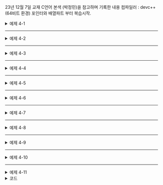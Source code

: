 23년 12월 7일 
교재 C언어 본색 (박정민)을 참고하며 기록한 내용 
컴파일러 : devc++(64비트 환경)
포인터와 배열파트 부터 복습시작.



<details>
<summary> 예제 4-1</summary>
<div markdown="1">

```

#include<stdio.h>
int main(void){

int array[3] = {10,20,30};

printf("%x %x %x \n",array,array+0,&array[0])// 0번원소 주소값
printf("%x %x %x \n",array,array+0,&array[0])// 1번원소 주소값
printf("%x %x %x \n",array,array+0,&array[0])// 2번원소 주소값

printf("%d %d %d \n",sizeof(array),sizeof(array+0),sizeof(&array[0]));

}
//결과는 각원소의 주소값이 나오며 마지막줄은 현 64비트 환경의 int자료형은 8바이트이므로 각기 8*3,8,8의 크기로 출력이됨.
// 본 예제는 배열이름은 시작주소로 활용가능함을 보이기 위한 예제임.
```

</div>
</details>




---

<details>
<summary> 예제 4-2</summary>
<div markdown="1">

```

#include<stdio.h>
int main(void){

int array[3] = {10,20,30};

printf("%x %x %x \n",*array,*(array+0),*&array[0])// 0번원소 주소값
printf("%d %d \n",*(array+1),*&array[0])// 1번원소 값
printf("%d %d  \n",*(array+2),*&array[2])// 2번원소 값

//printf("%d %d %d \n",sizeof(array),sizeof(array+0),sizeof(&array[0]));

}
//결과는 각원소의 값이 나옴
// 본 예제는 4-1의 부분적 변형으로 *연산자를 주소값에 사용하면 값을 호출하는 간접접근에 대한 예제이다.
```

</div>
</details>



---
<details>
<summary> 예제 4-3</summary>
<div markdown="1">

```

#include<stdio.h>
int main(void){

int array[3] = {10,20,30};

printf("%d %d %d,*(array+0),*&array[0],array[0]);// 모두 같은 값이 나온다.
//... 생략 
}
// 본 예제는 값을 보이기 위해서는 3개의 방법 -> array[num], *(array+N),*&array[num]의 방법을 사용가능하다 *&은 서로 상쇄됨.
```

</div>
</details>

---

<details>
<summary> 예제 4-4</summary>
<div markdown="1">

```

#include<stdio.h>
int main(void){

int array[3] = {10,20,30};

int* p= NULL;

p=array;

printf("%x %x %x \n",p,p+0,&p[0]);
printf("%x %x \n",p+1,&p[1]);
printf("%x %x \n",p+2,&p[2]);

}

// 본 예제는 포인터변수 p가 배열 array와 연결되면 p를 배열처럼 사용 가능함을 보이기 위한 예제임. &p[0]= p+0
```

</div>
</details>


---

<details>
<summary> 예제 4-5</summary>
<div markdown="1">

```

#include<stdio.h>
int main(void){

int array[3] = {10,20,30};

int* p= NULL;

p=array;

printf("%d %d %d \n",*p,*(p+0),*&p[0]);
printf("%d %d \n",*(p+1),*&p[1]);// *(p+1)-> *&p[1]->p[1]
printf("%d %d \n",*(p+2),*&p[2]);

}

// 본 예제는 포인터변수 p가 배열 array와 연결되면 p를 배열처럼 사용 가능함을 보이기 위한 예제임. &p[0]= p+0 , 거기에서 값을 추출하는 방법. 
```

</div>
</details>

---

<details>
<summary> 예제 4-6</summary>
<div markdown="1">

```

#include<stdio.h>
int main(void){

int array[3] = {10,20,30};
int i=0;
int* p= NULL;

p=array;

for(i=0;i<3;i++){

printf("%d %d %d \n",*(p+i),*&p[i],p[i]);

}
for(i=0;i<3;i++){

printf("%d %d %d \n",*(array+i),*&array[i],array[i]);

}
// 같은 결과


}

// 본 예제는 포인터변수 p가 배열 array와 연결되면 p를 배열처럼 사용 가능함을 보이기 위한 예제임. p[0]= p+0
```

</div>
</details>


---
<details>
<summary> 예제 4-7</summary>
<div markdown="1">

```

#include<stdio.h>
int main(void){

int array[3] = {10,20,30};
int i=0;
int* p= NULL;

p=array;

printf("%d %d %d \n",array[0],array[1],array[2]);
printf("%d %d %d \n",*(array+0),*(array+1),*(array+2));
printf("%d %d %d \n",p[0],p[1],p[2]);
printf("%d %d %d \n",*(p+0),*(p+1),*(p+2));


// 같은 결과 






}

// 본 예제는 8(4) 바이트 포인터 변수로 12바이트 공간의 배열에 모두 접근 가능함을 보이는 예제임.
```

</div>
</details>

---

<details>
<summary> 예제 4-8</summary>
<div markdown="1">

```

#include<stdio.h>
int main(void){

int array[3] = {10,20,30};
int i=0;
int* p= NULL;

p=array;
printf("%d %d %d \n",p[0],p[1],p[2]);
printf("%d %d %d \n",*p,*(p+1),*(p+2));
p= array+1;
printf("%d %d %d \n",p[-1],p[0],p[1]);
printf("%d %d %d \n",*(p-1),*p,*(p+1));

// 같은 결과 






}

// 본 예제는 주소의 가감산을 활용한 배열접근 방법에 대한 예제임. *연산자를 쓰든, []를 쓰든 자유 
```

</div>
</details>

---
<details>
<summary> 예제 4-9</summary>
<div markdown="1">

```

#include<stdio.h>
int main(void){

int array[3] = {10,20,30};
int i=0;
int* p= NULL;

p=array;
printf("%d %d %d \n",p[0],p[1],p[2]);
printf("%d %d %d \n",*p,*(p+1),*(p+2));
p= p+1;
printf("%d %d %d \n",p[-1],p[0],p[1]);
printf("%d %d %d \n",*(p-1),*p,*(p+1));

// 같은 결과 






}

// 본 예제는 주소의 가감산을 활용한 배열접근 방법에 대한 예제임. *연산자를 쓰든, []를 쓰든 자유 + p에 대한 연산이든 array에 대한 연산이든 주소값의 가감에 대한 결과는 동일
```

</div>
</details>

---


<details>
<summary> 예제 4-10</summary>
<div markdown="1">

```

#include<stdio.h>
int main(void){

int array[3] = {10,20,30};
int* p= NULL;

p=array;

*p=10;
printf("%d %d %d\n ",p[0],p[1],p[2]);
*(p+1)=20;
printf("%d %d %d\n ",p[0],p[1],p[2]);
// p=array 고정하고 연산진행 

}

// 본 예제는 고정된 주소의 가감산을 활용한 배열접근 방법에 대한 예제임. *연산자를 쓰든, []를 쓰든 자유 
```

</div>
</details>

---

<details>
<summary> 예제 4-11</summary>
<div markdown="1">

```

#include<stdio.h>
int main(void){

int array[3] = {10,20,30};
int* p= NULL;

p=array;

*p=10;
printf("%d %d %d\n ",p[0],p[1],p[2]);
p=p+1;
*p=20;
printf("%d %d %d\n ",p[0],p[1],p[2]);
// p=array 고정하고 연산진행 

}

// 본 예제는 변화하는 주소의 가감산을 활용한 배열접근 방법에 대한 예제임. *연산자를 쓰든, []를 쓰든 자유 
```

</div>
</details>




<details>
<summary> 코드</summary>
<div markdown="1">

```

```

</div>
</details>

